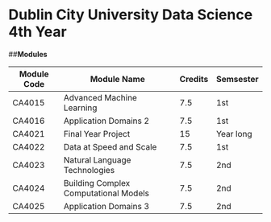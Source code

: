 # Dublin City University Data Science 4th Year 

##**Modules**

| Module Code | Module Name | Credits|Semsester|
| --- | ----------- |----------- |----------- |
| CA4015 | Advanced Machine Learning | 	7.5	 | 1st |
| CA4016 | Application Domains 2 | 7.5 |  1st |
| CA4021 | Final Year Project | 15 |  Year long |
| CA4022 | Data at Speed and Scale | 7.5 |  1st |
| CA4023 | Natural Language Technologies | 7.5 |  2nd |
| CA4024 | Building Complex Computational Models | 7.5 |  2nd |
| CA4025 | Application Domains 3 | 7.5 |  2nd |
